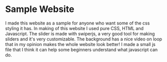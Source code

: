 # Sample Website

I made this website as a sample for anyone who want some of the css styling it has.
In making of this website I used pure CSS, HTML and Javascript.
The slider is made with swiperjs, a very good tool for making sliders and it's very customizable.
The background has a nice video on loop that in my opinion makes the whole website look better!
I made a small js file that I think it can help some beginners understand what javascript can do.
